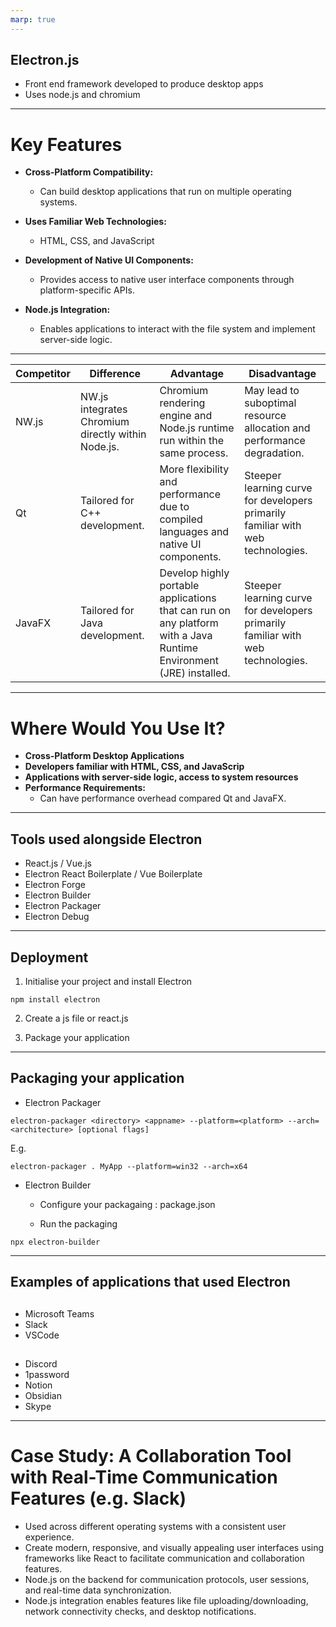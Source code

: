 ```yaml
---
marp: true
---
```


## Electron.js

- Front end framework developed to produce desktop apps
- Uses node.js and chromium

---

# Key Features

- **Cross-Platform Compatibility:**

  - Can build desktop applications that run on multiple operating systems.

- **Uses Familiar Web Technologies:**

  - HTML, CSS, and JavaScript

- **Development of Native UI Components:**

  - Provides access to native user interface components through platform-specific APIs.

- **Node.js Integration:**
  - Enables applications to interact with the file system and implement server-side logic.

---

| Competitor | Difference                                                                                             | Advantage                                                                                                          | Disadvantage                                                                                                                                                         |
| ---------- | ------------------------------------------------------------------------------------------------------ | ------------------------------------------------------------------------------------------------------------------ | -------------------------------------------------------------------------------------------------------------------------------------------------------------------- |
| NW.js      | NW.js integrates Chromium directly within Node.js. | Chromium rendering engine and Node.js runtime run within the same process.                                         | May lead to suboptimal resource allocation and performance degradation.                                                    |
| Qt         | Tailored for C++ development.                                                                          | More flexibility and performance due to compiled languages and native UI components.                               | Steeper learning curve for developers primarily familiar with web technologies.                                                                                      |
| JavaFX     | Tailored for Java development.                                                                         | Develop highly portable applications that can run on any platform with a Java Runtime Environment (JRE) installed. | Steeper learning curve for developers primarily familiar with web technologies.|

---

# Where Would You Use It?

- **Cross-Platform Desktop Applications**
- **Developers familiar with HTML, CSS, and JavaScrip**
- **Applications with server-side logic, access to system resources**
- **Performance Requirements:**
  - Can have performance overhead compared Qt and JavaFX.
---

## Tools used alongside Electron

- React.js / Vue.js
- Electron React Boilerplate / Vue Boilerplate
- Electron Forge
- Electron Builder
- Electron Packager
- Electron Debug

---

## Deployment

1. Initialise your project and install Electron

```
npm install electron
```

2. Create a js file or react.js

3. Package your application

---

## Packaging your application

- Electron Packager

```
electron-packager <directory> <appname> --platform=<platform> --arch=<architecture> [optional flags]
```

E.g.

```
electron-packager . MyApp --platform=win32 --arch=x64
```

- Electron Builder

  - Configure your packagaing : package.json

  - Run the packaging

```
npx electron-builder
```

---

## Examples of applications that used Electron

##

- Microsoft Teams
- Slack
- VSCode

##

- Discord
- 1password
- Notion
- Obsidian
- Skype

---

# Case Study: A Collaboration Tool with Real-Time Communication Features (e.g. Slack)

  - Used across different operating systems with a consistent user experience.
  - Create modern, responsive, and visually appealing user interfaces using frameworks like React to facilitate communication and collaboration features.
  - Node.js on the backend for communication protocols, user sessions, and real-time data synchronization.
  - Node.js integration enables features like file uploading/downloading, network connectivity checks, and desktop notifications.
